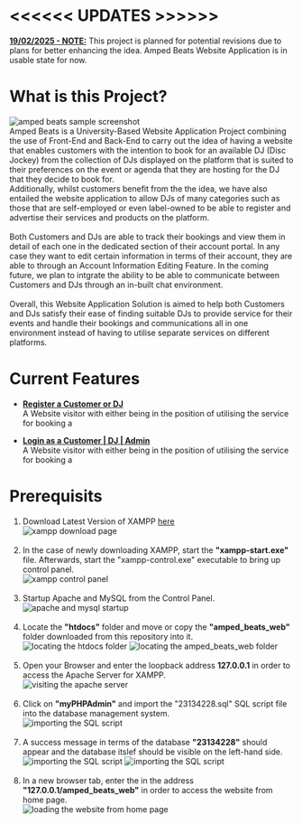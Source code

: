 # <<<<<< UPDATES >>>>>>
<ins>**19/02/2025 - NOTE:**</ins> This project is planned for potential revisions due to plans for better enhancing the idea. Amped Beats Website Application is in usable state for now.

# What is this Project?
![amped beats sample screenshot](readme_images/webSample.png)
<br/>Amped Beats is a University-Based Website Application Project combining the use of Front-End and Back-End to carry out the idea of having a website that enables customers with the intention to book for an available DJ (Disc Jockey) from the collection of DJs displayed on the platform that is suited to their preferences on the event or agenda that they are hosting for the DJ that they decide to book for.
<br/>
Additionally, whilst customers benefit from the the idea, we have also entailed the website application to allow DJs of many categories such as those that are self-employed or even label-owned to be able to register and advertise their services and products on the platform.
<br/>
<br/>
Both Customers and DJs are able to track their bookings and view them in detail of each one in the dedicated section of their account portal. In any case they want to edit certain information in terms of their account, they are able to through an Account Information Editing Feature. In the coming future, we plan to intgrate the ability to be able to communicate between Customers and DJs through an in-built chat environment.
<br/>
<br/>
Overall, this Website Application Solution is aimed to help both Customers and DJs satisfy their ease of finding suitable DJs to provide service for their events and handle their bookings and communications all in one environment instead of having to utilise separate services on different platforms.

# Current Features
- <ins>**Register a Customer or DJ**</ins><br/>
A Website visitor with either being in the position of utilising the service for booking a<br/>

- <ins>**Login as a Customer | DJ | Admin**</ins><br/>
A Website visitor with either being in the position of utilising the service for booking a

# Prerequisits
1. Download Latest Version of XAMPP [here](https://www.apachefriends.org/download.html)<br/>
![xampp download page](instruction_images/xampp_download.png)<br/><br/>
2. In the case of newly downloading XAMPP, start the **"xampp-start.exe"** file. Afterwards, start the "xampp-control.exe" executable to bring up control panel.<br/>
![xampp control panel](instruction_images/xampp_control.png)<br/><br/>
3. Startup Apache and MySQL from the Control Panel.
![apache and mysql startup](instruction_images/xampp_control_startup.png)<br/><br/>
4. Locate the **"htdocs"** folder and move or copy the **"amped_beats_web"** folder downloaded from this repository into it.<br/>
![locating the htdocs folder](instruction_images/file_placement(1).png)
![locating the amped_beats_web folder](instruction_images/file_placement(2).png)<br/><br/>
5. Open your Browser and enter the loopback address **127.0.0.1** in order to access the Apache Server for XAMPP.<br/>
![visiting the apache server](instruction_images/xampp_apache.png)<br/><br/>
6. Click on **"myPHPAdmin"** and import the "23134228.sql" SQL script file into the database management system.<br/>
![importing the SQL script](instruction_images/import_database.png)<br/><br/>
7. A success message in terms of the database **"23134228"** should appear and the database itslef should be visible on the left-hand side.<br/>
![importing the SQL script](instruction_images/sql_importsuccess(1).png)
![importing the SQL script](instruction_images/sql_importsuccess(2).png)<br/><br/>
8. In a new browser tab, enter the in the address **"127.0.0.1/amped_beats_web"** in order to access the website from home page.<br/>
![loading the website from home page](instruction_images/webSample.png)<br/><br/>

